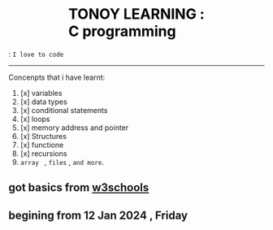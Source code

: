 # <span style="color:black; display:flex;width:100%; align-items:center;justify-content:center">TONOY LEARNING :<br> C programming</span>

: `I love to code`

---

Concenpts that i have learnt:

1. [x] variables
2. [x] data types
3. [x] conditional statements
4. [x] loops
5. [x] memory address and pointer
6. [x] Structures
7. [x] functione
8. [x] recursions
9. `array ` , `files` , `and more`.

## got basics from [ w3schools ](https://www.w3schools.com/c/index.php)

## begining from 12 Jan 2024 , Friday
